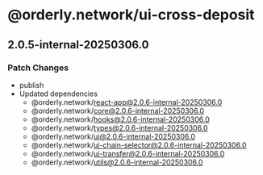 # @orderly.network/ui-cross-deposit

## 2.0.5-internal-20250306.0

### Patch Changes

- publish
- Updated dependencies
  - @orderly.network/react-app@2.0.6-internal-20250306.0
  - @orderly.network/core@2.0.6-internal-20250306.0
  - @orderly.network/hooks@2.0.6-internal-20250306.0
  - @orderly.network/types@2.0.6-internal-20250306.0
  - @orderly.network/ui@2.0.6-internal-20250306.0
  - @orderly.network/ui-chain-selector@2.0.6-internal-20250306.0
  - @orderly.network/ui-transfer@2.0.6-internal-20250306.0
  - @orderly.network/utils@2.0.6-internal-20250306.0
